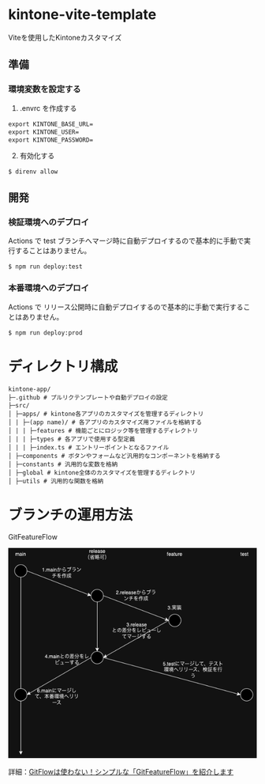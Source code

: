 # kintone-vite-template

Viteを使用したKintoneカスタマイズ

## 準備

### 環境変数を設定する

1. .envrc を作成する

```
export KINTONE_BASE_URL=
export KINTONE_USER=
export KINTONE_PASSWORD=
```

2. 有効化する

```
$ direnv allow
```

## 開発

### 検証環境へのデプロイ

Actions で test ブランチへマージ時に自動デプロイするので基本的に手動で実行することはありません。

```
$ npm run deploy:test
```

### 本番環境へのデプロイ

Actions で リリース公開時に自動デプロイするので基本的に手動で実行することはありません。

```
$ npm run deploy:prod
```

# ディレクトリ構成

```
kintone-app/
├─.github # プルリクテンプレートや自動デプロイの設定
├─src/
│ ├─apps/ # kintone各アプリのカスタマイズを管理するディレクトリ
│ | ├─(app name)/ # 各アプリのカスタマイズ用ファイルを格納する
│ | | ├─features # 機能ごとにロジック等を管理するディレクトリ
│ | | ├─types # 各アプリで使用する型定義
│ | | ├─index.ts # エントリーポイントとなるファイル
│ ├─components # ボタンやフォームなど汎用的なコンポーネントを格納する
│ ├─constants # 汎用的な変数を格納
│ ├─global # kintone全体のカスタマイズを管理するディレクトリ
│ ├─utils # 汎用的な関数を格納
```

# ブランチの運用方法

GitFeatureFlow

![](./docs/brachFlow.drawio.png)

詳細：[GitFlowは使わない！シンプルな「GitFeatureFlow」を紹介します](https://developers.gnavi.co.jp/entry/GitFeatureFlow/koyama)
